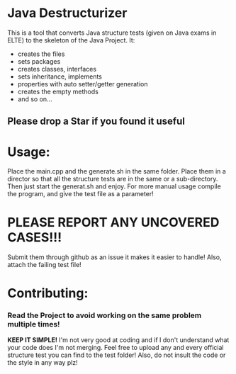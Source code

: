 # Java Destructurizer

This is a tool that converts Java structure tests (given on Java exams in ELTE) to the skeleton of the Java Project. It:

- creates the files
- sets packages
- creates classes, interfaces
- sets inheritance, implements
- properties with auto setter/getter generation
- creates the empty methods
- and so on...

## Please drop a **Star** if you found it useful

# Usage:
Place the main.cpp and the generate.sh in the same folder. Place them in a director so that all the structure tests are in the same or a sub-directory. Then just start the generat.sh and enjoy. For more manual usage compile the program, and give the test file as a parameter!

# PLEASE REPORT ANY UNCOVERED CASES!!!

Submit them through github as an issue it makes it easier to handle!
Also, attach the failing test file!

# Contributing:

### Read the Project to avoid working on the same problem multiple times!

**KEEP IT SIMPLE!** I'm not very good at coding and if I don't understand what your code does I'm not merging.
Feel free to upload any and every official structure test you can find to the test folder!
Also, do not insult the code or the style in any way plz!
